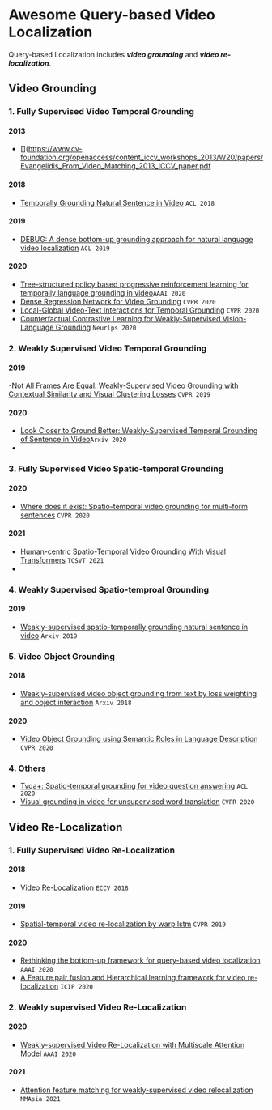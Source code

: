 # Awesome Query-based Video Localization

Query-based Localization includes ***video grounding*** and ***video re-localization***.

## Video Grounding
### 1. Fully Supervised Video Temporal Grounding
#### 2013
- [](https://www.cv-foundation.org/openaccess/content_iccv_workshops_2013/W20/papers/Evangelidis_From_Video_Matching_2013_ICCV_paper.pdf
#### 2018
- [Temporally Grounding Natural Sentence in Video](https://www.aclweb.org/anthology/D18-1015.pdf) `ACL 2018`

#### 2019
- [DEBUG: A dense bottom-up grounding approach for natural language video localization](https://www.aclweb.org/anthology/D19-1518.pdf) `ACL 2019`

#### 2020
- [Tree-structured policy based progressive reinforcement learning for temporally language grounding in video](https://ojs.aaai.org/index.php/AAAI/article/download/6924/6778)`AAAI 2020`
- [Dense Regression Network for Video Grounding](https://openaccess.thecvf.com/content_CVPR_2020/papers/Zeng_Dense_Regression_Network_for_Video_Grounding_CVPR_2020_paper.pdf) `CVPR 2020`
- [Local-Global Video-Text Interactions for Temporal Grounding](http://openaccess.thecvf.com/content_CVPR_2020/papers/Mun_Local-Global_Video-Text_Interactions_for_Temporal_Grounding_CVPR_2020_paper.pdf) `CVPR 2020`
- [Counterfactual Contrastive Learning for Weakly-Supervised Vision-Language Grounding](https://proceedings.neurips.cc/paper_files/paper/2020/hash/d27b95cac4c27feb850aaa4070cc4675-Abstract.html) `Neurlps 2020`

### 2. Weakly Supervised Video Temporal Grounding
#### 2019
-[Not All Frames Are Equal: Weakly-Supervised Video Grounding with Contextual Similarity and Visual Clustering Losses](http://openaccess.thecvf.com/content_CVPR_2019/papers/Shi_Not_All_Frames_Are_Equal_Weakly-Supervised_Video_Grounding_With_Contextual_CVPR_2019_paper.pdf) `CVPR 2019`


#### 2020
- [Look Closer to Ground Better: Weakly-Supervised Temporal Grounding of Sentence in Video](https://arxiv.org/pdf/2001.09308.pdf)`Arxiv 2020`
- 

### 3. Fully Supervised Video Spatio-temporal Grounding
#### 2020
- [Where does it exist: Spatio-temporal video grounding for multi-form sentences](http://openaccess.thecvf.com/content_CVPR_2020/papers/Zhang_Where_Does_It_Exist_Spatio-Temporal_Video_Grounding_for_Multi-Form_Sentences_CVPR_2020_paper.pdf) `CVPR 2020`

#### 2021
- [Human-centric Spatio-Temporal Video Grounding With Visual Transformers](https://ieeexplore.ieee.org/abstract/document/9446308) `TCSVT 2021`
- 

###  4. Weakly Supervised Spatio-temproal Grounding
#### 2019
- [Weakly-supervised spatio-temporally grounding natural sentence in video](https://arxiv.org/pdf/1906.02549) `Arxiv 2019`

### 5. Video Object Grounding
#### 2018
- [Weakly-supervised video object grounding from text by loss weighting and object interaction](https://arxiv.org/pdf/1805.02834.pdf) `Arxiv 2018`

#### 2020
- [Video Object Grounding using Semantic Roles in Language Description](https://openaccess.thecvf.com/content_CVPR_2020/papers/Sadhu_Video_Object_Grounding_Using_Semantic_Roles_in_Language_Description_CVPR_2020_paper.pdf) `CVPR 2020`

### 4. Others
- [Tvqa+: Spatio-temporal grounding for video question answering](https://arxiv.org/pdf/1904.11574) `ACL 2020`
- [Visual grounding in video for unsupervised word translation](http://openaccess.thecvf.com/content_CVPR_2020/papers/Sigurdsson_Visual_Grounding_in_Video_for_Unsupervised_Word_Translation_CVPR_2020_paper.pdf) `CVPR 2020`

## Video Re-Localization

### 1. Fully Supervised Video Re-Localization

#### 2018

- [Video Re-Localization](https://openaccess.thecvf.com/content_ECCV_2018/papers/Yang_Feng_Video_Re-localization_via_ECCV_2018_paper.pdf)	`ECCV 2018`

#### 2019

- [Spatial-temporal video re-localization by warp lstm](https://openaccess.thecvf.com/content_CVPR_2019/papers/Feng_Spatio-Temporal_Video_Re-Localization_by_Warp_LSTM_CVPR_2019_paper.pdf) `CVPR 2019`

#### 2020

- [Rethinking the bottom-up framework for query-based video localization](https://ojs.aaai.org/index.php/AAAI/article/download/6627/6481)	`AAAI 2020`
- [A Feature pair fusion and Hierarchical learning framework for video re-localization](https://ieeexplore.ieee.org/abstract/document/9190869)	`ICIP 2020`

### 2. Weakly supervised Video Re-Localization

#### 2020

- [Weakly-supervised Video Re-Localization with Multiscale Attention Model](https://ojs.aaai.org/index.php/AAAI/article/view/6763/6617) 	`AAAI 2020`

#### 2021

- [Attention feature matching for weakly-supervised video relocalization](https://dl.acm.org/doi/abs/10.1145/3444685.3446317)	`MMAsia 2021`


